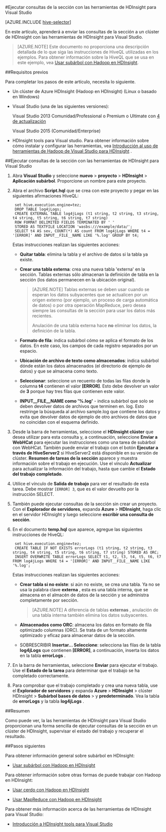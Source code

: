 <properties
   pageTitle="Sección consulta con Hadoop tools para Visual Studio | Microsoft Azure"
   description="Aprenda a usar subárbol con Hadoop en HDInsight con herramientas Hadoop de Visual Studio."
   services="hdinsight"
   documentationCenter=""
   authors="Blackmist"
   manager="jhubbard"
   editor="cgronlun"
    tags="azure-portal"/>

<tags
   ms.service="hdinsight"
   ms.devlang="na"
   ms.topic="article"
   ms.tgt_pltfrm="na"
   ms.workload="big-data"
   ms.date="09/06/2016"
   ms.author="larryfr"/>

#<a name="run-hive-queries-using-the-hdinsight-tools-for-visual-studio"></a>Ejecutar consultas de la sección con las herramientas de HDInsight para Visual Studio

[AZURE.INCLUDE [hive-selector](../../includes/hdinsight-selector-use-hive.md)]

En este artículo, aprenderá a enviar las consultas de la sección a un clúster de HDInsight con las herramientas de HDInsight para Visual Studio.

> [AZURE.NOTE] Este documento no proporciona una descripción detallada de lo que siga las instrucciones de HiveQL utilizadas en los ejemplos. Para obtener información sobre la HiveQL que se usa en este ejemplo, vea [Usar subárbol con Hadoop en HDInsight](hdinsight-use-hive.md).

##<a id="prereq"></a>Requisitos previos

Para completar los pasos de este artículo, necesita lo siguiente.

* Un clúster de Azure HDInsight (Hadoop en HDInsight) (Linux o basado en Windows)

* Visual Studio (una de las siguientes versiones):

    Visual Studio 2013 Comunidad/Professional o Premium o Ultimate con [4 de actualización](https://www.microsoft.com/download/details.aspx?id=44921)

    Visual Studio 2015 (Comunidad/Enterprise)

- HDInsight tools para Visual studio. Para obtener información sobre cómo instalar y configurar las herramientas, vea [Introducción al uso de herramientas de Hadoop de Visual Studio para HDInsight](hdinsight-hadoop-visual-studio-tools-get-started.md) .

##<a id="run"></a>Ejecutar consultas de la sección con las herramientas de HDInsight para Visual Studio

1. Abra **Visual Studio** y seleccione **nuevo** > **proyecto** > **HDInsight** > **Aplicación subárbol**. Proporcione un nombre para este proyecto.

2. Abra el archivo **Script.hql** que se crea con este proyecto y pegar en las siguientes afirmaciones HiveQL:

        set hive.execution.engine=tez;
        DROP TABLE log4jLogs;
        CREATE EXTERNAL TABLE log4jLogs (t1 string, t2 string, t3 string, t4 string, t5 string, t6 string, t7 string)
        ROW FORMAT DELIMITED FIELDS TERMINATED BY ' '
        STORED AS TEXTFILE LOCATION 'wasbs:///example/data/';
        SELECT t4 AS sev, COUNT(*) AS count FROM log4jLogs WHERE t4 = '[ERROR]' AND INPUT__FILE__NAME LIKE '%.log' GROUP BY t4;

    Estas instrucciones realizan las siguientes acciones:

    * **Quitar tabla**: elimina la tabla y el archivo de datos si la tabla ya existe.
    * **Crear una tabla externa**: crea una nueva tabla 'externa' en la sección. Tablas externas sólo almacenan la definición de tabla en la sección (los datos permanecen en la ubicación original).

        > [AZURE.NOTE] Tablas externas se deben usar cuando se esperan los datos subyacentes que se actualicen por un origen externo (por ejemplo, un proceso de carga automática de datos) o por otra operación MapReduce, pero desea siempre las consultas de la sección para usar los datos más recientes.
        >
        > Anulación de una tabla externa hace **no** eliminar los datos, la definición de la tabla.

    * **Formato de fila**: indica subárbol cómo se aplica el formato de los datos. En este caso, los campos de cada registro separados por un espacio.
    * **Ubicación de archivo de texto como almacenados**: indica subárbol dónde están los datos almacenados (el directorio de ejemplo de datos) y que se almacena como texto.
    * **Seleccionar**: seleccione un recuento de todas las filas donde la columna **t4** contienen el valor **[ERROR]**. Esto debe devolver un valor de **3** porque hay tres filas que contienen este valor.
    * **INPUT__FILE__NAME como '%.log'** - indica subárbol que solo se deben devolver datos de archivos que terminen en. log. Esto restringe la búsqueda al archivo sample.log que contiene los datos y evita que devolver datos de ejemplo de otro archivos de datos que no coincidan con el esquema definido.

3. Desde la barra de herramientas, seleccione el **HDInsight clúster** que desea utilizar para esta consulta y, a continuación, seleccione **Enviar a WebHCat** para ejecutar las instrucciones como una tarea de subárbol con WebHCat. También puede enviar el trabajo con el botón __Ejecutar a través de HiveServer2__ si HiveServer2 está disponible en su versión de clúster. **Resumen de tareas de la sección** aparece y muestra información sobre el trabajo en ejecución. Use el vínculo **Actualizar** para actualizar la información del trabajo, hasta que cambie el **Estado del trabajo** **completado**.

4. Utilice el vínculo de **Salida de trabajo** para ver el resultado de esta tarea. Debe mostrar `[ERROR] 3`, que es el valor devuelto por la instrucción SELECT.

5. También puede ejecutar consultas de la sección sin crear un proyecto. Con el **Explorador de servidores**, expanda **Azure** > **HDInsight**, haga clic en el servidor HDInsight y luego seleccione **escribir una consulta de sección**.

6. En el documento **temp.hql** que aparece, agregue las siguientes instrucciones de HiveQL:

        set hive.execution.engine=tez;
        CREATE TABLE IF NOT EXISTS errorLogs (t1 string, t2 string, t3 string, t4 string, t5 string, t6 string, t7 string) STORED AS ORC;
        INSERT OVERWRITE TABLE errorLogs SELECT t1, t2, t3, t4, t5, t6, t7 FROM log4jLogs WHERE t4 = '[ERROR]' AND INPUT__FILE__NAME LIKE '%.log';

    Estas instrucciones realizan las siguientes acciones:

    * **Crear tabla si no existe**: si aún no existe, se crea una tabla. Ya no se usa la palabra clave **externa** , esta es una tabla interna, que se almacena en el almacén de datos de la sección y se administra completamente por sección.

        > [AZURE.NOTE] A diferencia de tablas **externas** , anulación de una tabla interna también elimina los datos subyacentes.

    * **Almacenados como ORC**: almacena los datos en formato de fila optimizado columnas (ORC). Se trata de un formato altamente optimizado y eficaz para almacenar datos de la sección.
    * SOBRESCRIBIR **Insertar... Seleccione**: selecciona las filas de la tabla **log4jLogs** que contienen **[ERROR]**, a continuación, inserta los datos en la tabla **errorLogs** .

7. En la barra de herramientas, seleccione **Enviar** para ejecutar el trabajo. Use el **Estado de la tarea** para determinar que el trabajo se ha completado correctamente.

8. Para comprobar que el trabajo completado y crea una nueva tabla, use el **Explorador de servidores** y expanda **Azure** > **HDInsight** > clúster HDInsight > **Subárbol bases de datos** > y **predeterminado**. Vea la tabla de **errorLogs** y la tabla **log4jLogs** .

##<a id="summary"></a>Resumen

Como puede ver, la las herramientas de HDInsight para Visual Studio proporcionan una forma sencilla de ejecutar consultas de la sección en un clúster de HDInsight, supervisar el estado del trabajo y recuperar el resultado.

##<a id="nextsteps"></a>Pasos siguientes

Para obtener información general sobre subárbol en HDInsight:

* [Usar subárbol con Hadoop en HDInsight](hdinsight-use-hive.md)

Para obtener información sobre otras formas de puede trabajar con Hadoop en HDInsight:

* [Usar cerdo con Hadoop en HDInsight](hdinsight-use-pig.md)

* [Usar MapReduce con Hadoop en HDInsight](hdinsight-use-mapreduce.md)

Para obtener más información acerca de las herramientas de HDInsight para Visual Studio:

* [Introducción a HDInsight tools para Visual Studio](../HDInsight/hdinsight-hadoop-visual-studio-tools-get-started.md)


[hdinsight-sdk-documentation]: http://msdnstage.redmond.corp.microsoft.com/library/dn479185.aspx

[azure-purchase-options]: http://azure.microsoft.com/pricing/purchase-options/
[azure-member-offers]: http://azure.microsoft.com/pricing/member-offers/
[azure-free-trial]: http://azure.microsoft.com/pricing/free-trial/

[apache-tez]: http://tez.apache.org
[apache-hive]: http://hive.apache.org/
[apache-log4j]: http://en.wikipedia.org/wiki/Log4j
[hive-on-tez-wiki]: https://cwiki.apache.org/confluence/display/Hive/Hive+on+Tez
[import-to-excel]: http://azure.microsoft.com/documentation/articles/hdinsight-connect-excel-power-query/


[hdinsight-use-oozie]: hdinsight-use-oozie.md
[hdinsight-analyze-flight-data]: hdinsight-analyze-flight-delay-data.md



[hdinsight-storage]: hdinsight-hadoop-use-blob-storage.md

[hdinsight-provision]: hdinsight-provision-clusters.md
[hdinsight-submit-jobs]: hdinsight-submit-hadoop-jobs-programmatically.md
[hdinsight-upload-data]: hdinsight-upload-data.md
[hdinsight-get-started]: hdinsight-hadoop-linux-tutorial-get-started.md

[powershell-here-strings]: http://technet.microsoft.com/library/ee692792.aspx

[image-hdi-hive-powershell]: ./media/hdinsight-use-hive/HDI.HIVE.PowerShell.png
[img-hdi-hive-powershell-output]: ./media/hdinsight-use-hive/HDI.Hive.PowerShell.Output.png
[image-hdi-hive-architecture]: ./media/hdinsight-use-hive/HDI.Hive.Architecture.png
